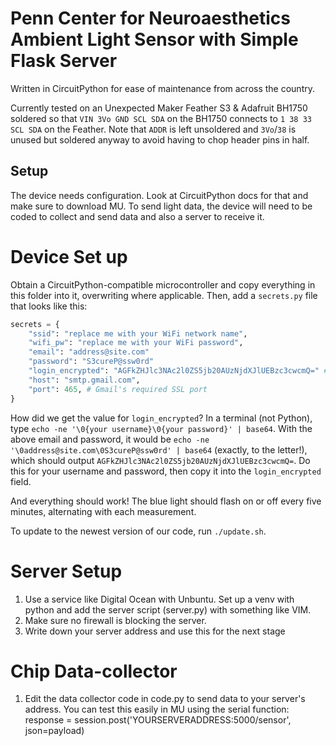 # Penn Center for Neuroaesthetics Ambient Light Sensor with Simple Flask Server

Written in CircuitPython for ease of maintenance from across the country.

Currently tested on an Unexpected Maker Feather S3 & Adafruit BH1750 soldered so that `VIN 3Vo GND SCL SDA` on the BH1750 connects to `1 38 33 SCL SDA` on the Feather. Note that `ADDR` is left unsoldered and `3Vo`/`38` is unused but soldered anyway to avoid having to chop header pins in half.

## Setup
The device needs configuration. Look at CircuitPython docs for that and make sure to download MU. To send light data, the device will need to be coded to collect and send data and also a server to receive it. 

# Device Set up
Obtain a CircuitPython-compatible microcontroller and copy everything in this folder into it, overwriting where applicable. Then, add a `secrets.py` file that looks like this:
```python
secrets = {
    "ssid": "replace me with your WiFi network name",
    "wifi_pw": "replace me with your WiFi password",
    "email": "address@site.com"
    "password": "S3cureP@ssw0rd"
    "login_encrypted": "AGFkZHJlc3NAc2l0ZS5jb20AUzNjdXJlUEBzc3cwcmQ=" # See below the code snippet for an explanation!
    "host": "smtp.gmail.com",
    "port": 465, # Gmail's required SSL port
}
```
How did we get the value for `login_encrypted`?
In a terminal (not Python), type `echo -ne '\0{your username}\0{your password}' | base64`.
With the above email and password, it would be `echo -ne '\0address@site.com\0S3cureP@ssw0rd' | base64` (exactly, to the letter!), which should output `AGFkZHJlc3NAc2l0ZS5jb20AUzNjdXJlUEBzc3cwcmQ=`. Do this for your username and password, then copy it into the `login_encrypted` field.

And everything should work! The blue light should flash on or off every five minutes, alternating with each measurement.

To update to the newest version of our code, run `./update.sh`.

# Server Setup
1) Use a service like Digital Ocean with Unbuntu. Set up a venv with python and add the server script (server.py) with something like VIM.
2) Make sure no firewall is blocking the server.
3) Write down your server address and use this for the next stage

# Chip Data-collector 
1) Edit the data collector code in code.py to send data to your server's address. You can test this easily in MU using the serial function: response = session.post('YOURSERVERADDRESS:5000/sensor', json=payload)


